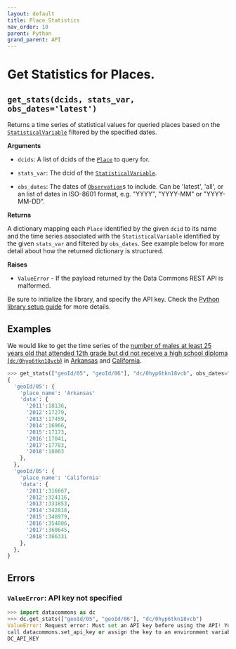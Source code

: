 ```yaml
---
layout: default
title: Place Statistics
nav_order: 10
parent: Python
grand_parent: API
---
```


# Get Statistics for Places.

## `get_stats(dcids, stats_var, obs_dates='latest')`

Returns a time series of statistical values for queried places based on the
[`StatisticalVariable`](https://browser.datacommons.org/kg?dcid=StatisticalVariable) filtered by the specified dates.

**Arguments**

*   `dcids`: A list of dcids of the
    [`Place`](https://browser.datacommons.org/kg?dcid=Place) to query for.

*   `stats_var`: The dcid of the
    [`StatisticalVariable`](https://browser.datacommons.org/kg?dcid=StatisticalVariable).

*   `obs_dates`: The dates of [`Observation`](https://browser.datacommons.org/kg?dcid=Observation)s to include. Can be 'latest', 'all', or an list of dates in ISO-8601 format, e.g. "YYYY", "YYYY-MM" or "YYYY-MM-DD".

**Returns**

A dictionary mapping each `Place` identified by the given `dcid`
to its name and the time series associated with the
`StatisticalVariable` identified by the given `stats_var`
and filtered by `obs_dates`.
See example below for more detail about how the returned dictionary is
structured.

**Raises**

*   `ValueError` - If the payload returned by the Data Commons REST API is
malformed.

Be sure to initialize the library, and specify the API key. Check the [Python library setup guide](/api/python/) for more details.

## Examples

We would like to get the time series of the [number of males
at least 25 years old that attended 12th grade but did not receive
a high school diploma (`dc/0hyp6tkn18vcb`)](https://browser.datacommons.org/kg?dcid=dc/0hyp6tkn18vcb)
in [Arkansas](https://browser.datacommons.org/kg?dcid=geoId/05)
and [California](https://browser.datacommons.org/kg?dcid=geoId/06).

```python
>>> get_stats(["geoId/05", "geoId/06"], "dc/0hyp6tkn18vcb", obs_dates="all")
{
  'geoId/05': {
    'place_name': 'Arkansas'
    'data': {
      '2011':18136,
      '2012':17279,
      '2013':17459,
      '2014':16966,
      '2015':17173,
      '2016':17041,
      '2017':17783,
      '2018':18003
    },
  },
  'geoId/05': {
    'place_name': 'California'
    'data': { 
      '2011':316667,
      '2012':324116,
      '2013':331853,
      '2014':342818,
      '2015':348979,
      '2016':354806,
      '2017':360645,
      '2018':366331
    },
  },
}
```

## Errors

### `ValueError`: API key not specified

```python
>>> import datacommons as dc
>>> dc.get_stats(["geoId/05", "geoId/06"], "dc/0hyp6tkn18vcb")
ValueError: Request error: Must set an API key before using the API! You can
call datacommons.set_api_key or assign the key to an environment variable named
DC_API_KEY
```